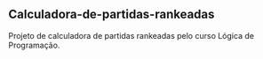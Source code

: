 ## Calculadora-de-partidas-rankeadas
Projeto de calculadora de partidas rankeadas pelo curso Lógica de Programação.
